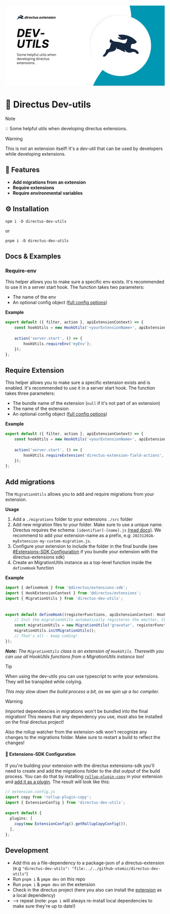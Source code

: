 ![](./docs/Directus-Dev-Utils.png)

# 🐰 Directus Dev-utils

> [!NOTE]
> 💡 Some helpful utils when developing directus extensions.

> [!WARNING]
> This is not an extension itself! It's a dev-util that can be used by developers while developing extensions.

## 🎉 Features
- **Add migrations from an extension**
- **Require extensions**
- **Require environmental variables**


## ⚙️ Installation
```
npm i -D directus-dev-utils
```

or

```
pnpm i -D directus-dev-utils
```



## Docs & Examples
### Require-env
This helper allows you to make sure a specific env exists. It's recommended to use it in a server start hook. 
The function takes two parameters:
- The name of the env
- An optional config object ([full config options](https://github.com/utomic-media/directus-dev-utils/blob/main/src/classes/HookUtils.ts#L38))

**Example**
```ts
export default ({ filter, action }, apiExtensionContext) => {
	const hookUtils = new HookUtils('<yourExtensionName>', apiExtensionContext);
	
	action('server.start', () => {
		hookUtils.requireEnv('myEnv');
	});
};
```

## Require Extension
This helper allows you to make sure a specific extension exists and is enabled. It's recommended to use it in a server start hook.
The function takes three parameters:
- The bundle name of the extension (`null` if it's not part of an extension)
- The name of the extension
- An optional config object ([full config options](https://github.com/utomic-media/directus-dev-utils/blob/main/src/classes/HookUtils.ts#L62))


**Example**
```ts
export default ({ filter, action }, apiExtensionContext) => {
	const hookUtils = new HookUtils('<yourExtensionName>', apiExtensionContext);
	
	action('server.start', () => {
		hookUtils.requireExtension('directus-extension-field-actions', 'display'); // NOTE: you can add optional options
	});
};
```


## Add migrations
The `MigrationUtils` allows you to add and require migrations from your extension. 

**Usage**
1. Add a `./migrations` folder to your extensions `./src` folder
2. Add new migration files to your folder. Make sure to use a unique name. Directus requires the schema: `[identifier]-[name].js` [(read docs)](https://docs.directus.io/extensions/migrations.html#file-name). We recommend to add your extension-name as a prefix, e.g: `20231202A-myExtension-my-custom-migration.js`.
3. Configure your extension to include the folder in the final bundle (see [#Extensions-SDK Configuration](#-extensions-sdk-configuration) if you bundle your extension with the directus-extensions sdk)
4. Create an MigrationUtils instance as a top-level function inside the `defineHook` function

**Example**
````ts
import { defineHook } from '@directus/extensions-sdk';
import { HookExtensionContext } from '@directus/extensions';
import { MigrationUtils } from 'directus-dev-utils';


export default defineHook((registerFunctions, apiExtensionContext: HookExtensionContext) => {
	// Init the migrationUtils automatically registeres the emitter, CLI-Command, and Migration check on server startup
	const migrationUtils = new MigrationUtils('gravatar', registerFunctions, apiExtensionContext);
	migrationUtils.initMigrationUtils();
	// That's all - keep coding!
});
````

***Note:** The `MigrationUtils` class is an extension of `HookUtils`. Therewith you can use all HookUtils functions from a MigrationUtils instance too!*


> [!TIP]
> When using the dev-utils you can use typescript to write your extensions. They will be transpiled while colying. 
> 
> *This may slow down the build process a bit, as we spin up a tsc compiler.*

> [!Warning]  
> Imported dependencies in migrations won't be bundled into the final migration! 
> This means that any dependency you use, must also be installed on the final directus project!
>
> Also the rollup watcher from the extension-sdk won't recognize any changes to the migrations folder. Make sure to restart a build to reflect the changes!



#### 🔧 Extensions-SDK Configuration
If you're building your extension with the directus extensions-sdk  you'll need to create and add the migrations folder to the dist output of the build process. You can do that by installing [`rollup-plugin-copy`](https://www.npmjs.com/package/rollup-plugin-copy) in your extension and [add it as a plugin](https://docs.directus.io/extensions/creating-extensions.html#configuring-the-cli). The result will look like this:

````ts
// extension.config.js
import copy from 'rollup-plugin-copy';
import { ExtensionConfig } from 'directus-dev-utils';

export default {
  plugins: [
    copy(new ExtensionConfig().getRollupCopyConfig()),
  ],
};
````


## Development
- Add this as a file-dependency to a package-json of a directus-extension (e.g `"directus-dev-utils": "file:../../github-utomic/directus-dev-utils"`)
- Run `pnpm i` & `pmpm dev`  on this repo
- Run `pnpm i` & `pmpm dev` on the extension
- Check in the directus project (here you also can install the <u>extension</u> as a local dependency)
- --> repeat (note: `pnpm i` will always re-install local dependencies to make sure they're up to date!)